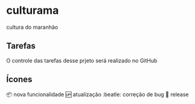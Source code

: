# culturama
cultura do maranhão

## Tarefas

O controle das tarefas desse prjeto será realizado no GitHub

## Ícones

:package: nova funcionalidade 
:up: atualização
:beatle: correção de bug
:checkered_flag: release